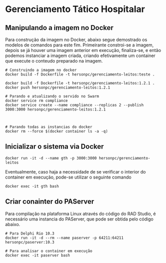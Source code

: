 # Gerenciamento Tático Hospitalar


## Manipulando a imagem no Docker

Para construção da imagem no Docker, abaixo segue demostrado os modelos de comandos para este fim. Primeirante constroi-se a imagem, depois se já houver uma imagem anterior em execução, finaliza-se, e então podemos instanciar a imagem criada, criando efetivamente um container que execute o conteudo preparado na imagem.

```
# Construindo a imagem no docker
docker build -f Dockerfile -t hersonpc/gerenciamento-leitos:teste .

docker build -f Dockerfile -t hersonpc/gerenciamento-leitos:1.2.1 .
docker push hersonpc/gerenciamento-leitos:1.2.1

# Parando e atualizando o servido no Swarm
docker service rm compliance
docker service create --name compliance --replicas 2 --publish 3000:3000 hersonpc/gerenciamento-leitos:1.2.1



# Parando todas as instancias do docker
docker rm --force $(docker container ls -a -q)
```

## Inicializar o sistema via Docker

```
docker run -it -d --name gth -p 3000:3000 hersonpc/gerenciamento-leitos
```

Eventualmente, caso haja a necessidade de se verificar o interior do container em execução, pode-se utilizar o seguinte comando

```
docker exec -it gth bash
```

## Criar conainter do PAServer

Para compilação na plataforma Linux através do código do RAD Studio, é necessário uma instancia do PAServer, que pode ser obtida pelo código abaixo.

```
# Para Delphi Rio 10.3
docker run -it -d --rm --name paserver -p 64211:64211 hersonpc/paserver:10.3

# Para analisar o container em execução
docker exec -it paserver bash
```